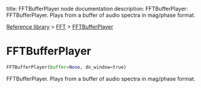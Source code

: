title: FFTBufferPlayer node documentation
description: FFTBufferPlayer: FFTBufferPlayer. Plays from a buffer of audio spectra in mag/phase format.

[Reference library](../../index.md) > [FFT](../index.md) > [FFTBufferPlayer](index.md)

# FFTBufferPlayer

```python
FFTBufferPlayer(buffer=None, do_window=true)
```

FFTBufferPlayer. Plays from a buffer of audio spectra in mag/phase format.

